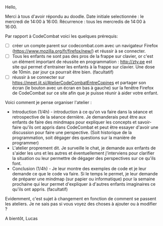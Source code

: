  Hello,

Merci à tous d'avoir répondu au doodle.
Date initiale selectionnée : le mercredi de 14:00 à 16:00.
Récurrence : tous les mercredis de 14:00 à 16:00.

 Par rapport à CodeCombat voici les quelques prérequis:

  - [ ] créer un compte parent sur codecombat.com avec un navigateur Firefox (https://www.mozilla.org/fr/firefox/new/) et réussir à se connecter.
  - [ ] Tous les enfants ne sont pas des pros de la frappe sur clavier, or c'est un élément important de réussite en programmation : http://zty.pe est site qui permet d'entrainer les enfants à la frappe sur clavier. Une dose de 10min. par jour ça pourrait être bien. (facultatif)
  - [ ] réussir à se connecter sur https://meet.jit.si/AtelierCodeCombatEntreCopines et partager son écran (le bouton avec un écran en bas à gauche) sur la fenêtre Firefox de CodeCombat sur ce site afin que je puisse réunir à aider votre enfant.

  Voici comment je pense organiser l'atelier :

   * Introduction (1/4h) - introduction à ce qu'on va faire dans la séance et retrospective de la séance dernière. Je demanderais peut être aux enfants de faire des mindmaps pour expliquer les concepts et savoir-faire qu'ils ont appris dans CodeCombat et peut être essayer d'avoir une discussion pour faire une perspective. (Soit historique de la programmation, soit dégager des questions sur la manière de programmer)
   * L'atelier proprement dit. Je surveille le chat, je demande aux enfants de s'aider les uns et les autres et éventuellement j'interviens pour clarifier la situation ou leur permettre de dégager des perspectives sur ce qu'ils font. 
   * Conclusion (1/4h) - Je leur montre des exemples de code et je leur demande ce que le code va faire. Si le temps le permet, je leur demande de préparer une mindmap (sur papier ou informatique) pour la semaine prochaine qui leur permet d'expliquer à d'autres enfants imaginaires ce qu'ils ont appris. (facultatif)

  Evidemment, c'est sujet à changement en fonction de comment se passent les ateliers.
  Je ne sais pas si vous voyez des choses à ajouter ou à modifier ?

  A bientôt,
  Lucas
